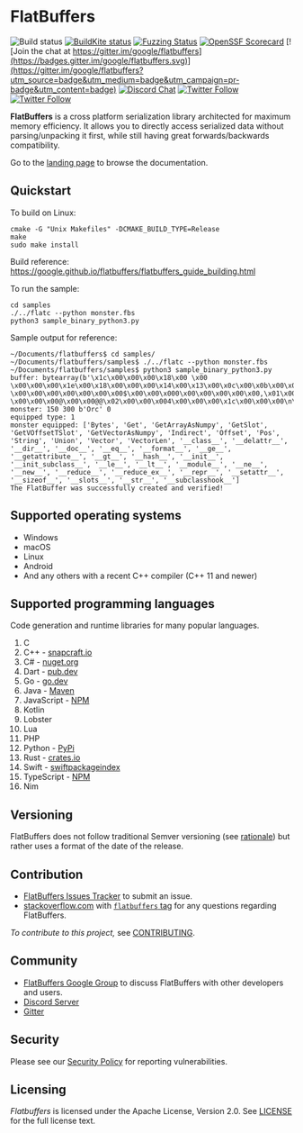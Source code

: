 # FlatBuffers

![Build status](https://github.com/google/flatbuffers/actions/workflows/build.yml/badge.svg?branch=master)
[![BuildKite status](https://badge.buildkite.com/7979d93bc6279aa539971f271253c65d5e8fe2fe43c90bbb25.svg)](https://buildkite.com/bazel/flatbuffers)
[![Fuzzing Status](https://oss-fuzz-build-logs.storage.googleapis.com/badges/flatbuffers.svg)](https://bugs.chromium.org/p/oss-fuzz/issues/list?sort=-opened&can=1&q=proj:flatbuffers)
[![OpenSSF Scorecard](https://api.securityscorecards.dev/projects/github.com/google/flatbuffers/badge)](https://api.securityscorecards.dev/projects/github.com/google/flatbuffers)
[![Join the chat at https://gitter.im/google/flatbuffers](https://badges.gitter.im/google/flatbuffers.svg)](https://gitter.im/google/flatbuffers?utm_source=badge&utm_medium=badge&utm_campaign=pr-badge&utm_content=badge)
[![Discord Chat](https://img.shields.io/discord/656202785926152206.svg)](https:///discord.gg/6qgKs3R)
[![Twitter Follow](https://img.shields.io/twitter/follow/wvo.svg?style=social)](https://twitter.com/wvo)
[![Twitter Follow](https://img.shields.io/twitter/follow/dbaileychess.svg?style=social)](https://twitter.com/dbaileychess)


**FlatBuffers** is a cross platform serialization library architected for
maximum memory efficiency. It allows you to directly access serialized data without parsing/unpacking it first, while still having great forwards/backwards compatibility.

Go to the [landing page][] to browse the documentation.

## Quickstart

To build on Linux:
```
cmake -G "Unix Makefiles" -DCMAKE_BUILD_TYPE=Release
make
sudo make install
```
Build reference: https://google.github.io/flatbuffers/flatbuffers_guide_building.html

To run the sample:
```
cd samples
./../flatc --python monster.fbs
python3 sample_binary_python3.py
```

Sample output for reference:
```
~/Documents/flatbuffers$ cd samples/
~/Documents/flatbuffers/samples$ ./../flatc --python monster.fbs 
~/Documents/flatbuffers/samples$ python3 sample_binary_python3.py 
buffer: bytearray(b'\x1c\x00\x00\x00\x18\x00 \x00 \x00\x00\x00\x1e\x00\x18\x00\x00\x00\x14\x00\x13\x00\x0c\x00\x0b\x00\x04\x00\x18\x00\x00\x00L\x00\x00\x00\x00\x00\x00\x01 \x00\x00\x00\x00\x00\x00\x00$\x00\x00\x000\x00\x00\x00\x00\x00,\x01\x00\x00\x80?\x00\x00\x00@\x00\x00@@\x02\x00\x00\x004\x00\x00\x00\x1c\x00\x00\x00\n\x00\x00\x00\x00\x01\x02\x03\x04\x05\x06\x07\x08\t\x00\x00\x03\x00\x00\x00Orc\x00\xf4\xff\xff\xff\x00\x00\x05\x00\x18\x00\x00\x00\x08\x00\x0c\x00\x08\x00\x06\x00\x08\x00\x00\x00\x00\x00\x03\x00\x0c\x00\x00\x00\x03\x00\x00\x00Axe\x00\x05\x00\x00\x00Sword\x00\x00\x00')
monster: 150 300 b'Orc' 0
equipped type: 1
monster equipped: ['Bytes', 'Get', 'GetArrayAsNumpy', 'GetSlot', 'GetVOffsetTSlot', 'GetVectorAsNumpy', 'Indirect', 'Offset', 'Pos', 'String', 'Union', 'Vector', 'VectorLen', '__class__', '__delattr__', '__dir__', '__doc__', '__eq__', '__format__', '__ge__', '__getattribute__', '__gt__', '__hash__', '__init__', '__init_subclass__', '__le__', '__lt__', '__module__', '__ne__', '__new__', '__reduce__', '__reduce_ex__', '__repr__', '__setattr__', '__sizeof__', '__slots__', '__str__', '__subclasshook__']
The FlatBuffer was successfully created and verified!
```

## Supported operating systems
* Windows
* macOS
* Linux
* Android
* And any others with a recent C++ compiler (C++ 11 and newer)

## Supported programming languages

Code generation and runtime libraries for many popular languages.

1. C
1. C++ - [snapcraft.io](https://snapcraft.io/flatbuffers)
1. C# - [nuget.org](https://www.nuget.org/packages/Google.FlatBuffers)
1. Dart - [pub.dev](https://pub.dev/packages/flat_buffers)
1. Go - [go.dev](https://pkg.go.dev/github.com/google/flatbuffers/go)
1. Java - [Maven](https://search.maven.org/artifact/com.google.flatbuffers/flatbuffers-java)
1. JavaScript - [NPM](https://www.npmjs.com/package/flatbuffers)
1. Kotlin
1. Lobster
1. Lua
1. PHP
1. Python - [PyPi](https://pypi.org/project/flatbuffers/)
1. Rust - [crates.io](https://crates.io/crates/flatbuffers)
1. Swift - [swiftpackageindex](https://swiftpackageindex.com/google/flatbuffers)
1. TypeScript - [NPM](https://www.npmjs.com/package/flatbuffers)
1. Nim

## Versioning

FlatBuffers does not follow traditional Semver versioning (see [rationale](https://github.com/google/flatbuffers/wiki/Versioning)) but rather uses a format of the date of the release.

## Contribution

* [FlatBuffers Issues Tracker][] to submit an issue.
* [stackoverflow.com][] with [`flatbuffers` tag][] for any questions regarding FlatBuffers.

*To contribute to this project,* see [CONTRIBUTING][].

## Community

* [FlatBuffers Google Group][] to discuss FlatBuffers with other developers and users.
* [Discord Server](https:///discord.gg/6qgKs3R)
* [Gitter](https://gitter.im/google/flatbuffers)


## Security

Please see our [Security Policy](SECURITY.md) for reporting vulnerabilities.

## Licensing
*Flatbuffers* is licensed under the Apache License, Version 2.0. See [LICENSE][] for the full license text.

<br>

   [CONTRIBUTING]: http://github.com/google/flatbuffers/blob/master/CONTRIBUTING.md
   [`flatbuffers` tag]: https://stackoverflow.com/questions/tagged/flatbuffers
   [FlatBuffers Google Group]: https://groups.google.com/forum/#!forum/flatbuffers
   [FlatBuffers Issues Tracker]: http://github.com/google/flatbuffers/issues
   [stackoverflow.com]: http://stackoverflow.com/search?q=flatbuffers
   [landing page]: https://google.github.io/flatbuffers
   [LICENSE]: https://github.com/google/flatbuffers/blob/master/LICENSE.txt
